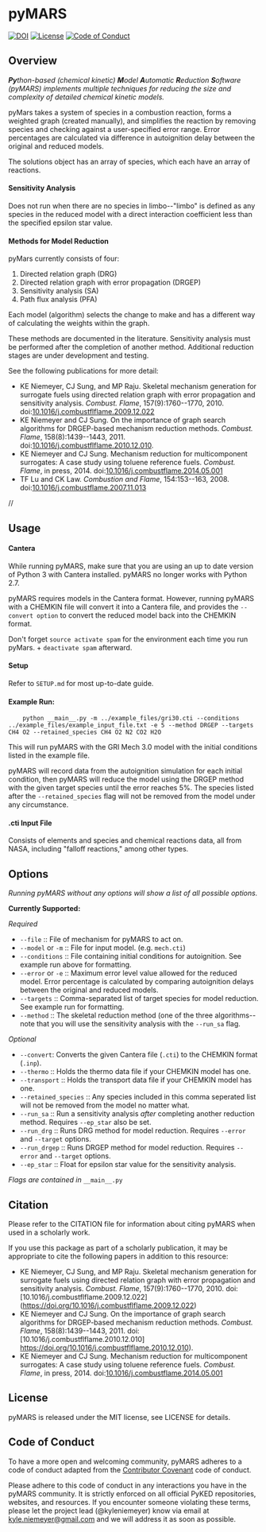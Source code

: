 # pyMARS

[![DOI](https://zenodo.org/badge/51664233.svg)](https://zenodo.org/badge/latestdoi/51664233)
[![License](https://img.shields.io/badge/license-MIT-blue.svg)](https://opensource.org/licenses/MIT)
[![Code of Conduct](https://img.shields.io/badge/code%20of%20conduct-contributor%20covenant-green.svg)](http://contributor-covenant.org/version/1/4/)

## Overview
_**Py**thon-based (chemical kinetic) **M**odel **A**utomatic **R**eduction **S**oftware (pyMARS) implements multiple techniques for reducing the size and complexity of detailed chemical kinetic models._

pyMars takes a system of species in a combustion reaction, forms a weighted graph (created manually), and simplifies the reaction by removing species and checking against a user-specified error range. Error percentages are calculated via difference in autoignition delay between the original and reduced models.

The solutions object has an array of species, which each have an array of reactions.

#### Sensitivity Analysis
Does not run when there are no species in limbo--"limbo" is defined as any species in the reduced model with a direct interaction coefficient less than the specified epsilon star value.

#### Methods for Model Reduction
pyMars currently consists of four:

 1. Directed relation graph (DRG)
 2. Directed relation graph with error propagation (DRGEP)
 3. Sensitivity analysis (SA)
 4. Path flux analysis (PFA)

Each model (algorithm) selects the change to make and has a different way of calculating the weights within the graph.

These methods are documented in the literature. Sensitivity analysis must be performed after the completion of another method. Additional reduction stages are under development and testing.

See the following publications for more detail:

 * KE Niemeyer, CJ Sung, and MP Raju. Skeletal mechanism generation for surrogate fuels using directed relation graph with error propagation and sensitivity analysis. *Combust. Flame*, 157(9):1760--1770, 2010. doi:[10.1016/j.combustflflame.2009.12.022](https://doi.org/10.1016/j.combustflflame.2009.12.022)
 * KE Niemeyer and CJ Sung. On the importance of graph search algorithms for DRGEP-based mechanism reduction methods. *Combust. Flame*, 158(8):1439--1443, 2011. doi:[10.1016/j.combustflflame.2010.12.010](https://doi.org/10.1016/j.combustflflame.2010.12.010).
 * KE Niemeyer and CJ Sung. Mechanism reduction for multicomponent surrogates: A case study using toluene reference fuels. *Combust. Flame*, in press, 2014. doi:[10.1016/j.combustflame.2014.05.001](https://doi.org/10.1016/j.combustflame.2014.05.001)
 * TF Lu and CK Law. *Combustion and Flame*, 154:153--163, 2008. doi:[10.1016/j.combustflame.2007.11.013](https://doi.org/10.1016/j.combustflame.2007.11.013)

//

## Usage


#### Cantera
While running pyMARS, make sure that you are using an up to date version of Python 3 with Cantera installed. pyMARS no longer works with Python 2.7.

pyMARS requires models in the Cantera format. However, running pyMARS with a CHEMKIN file will convert it into a Cantera file, and provides the `--convert option` to convert the reduced model back into the CHEMKIN format.

Don't forget `source activate spam` for the environment each time you run pyMars. + `deactivate spam` afterward.


#### Setup
Refer to `SETUP.md` for most up-to-date guide.


#### Example Run:

```
    python __main__.py -m ../example_files/gri30.cti --conditions ../example_files/example_input_file.txt -e 5 --method DRGEP --targets CH4 O2 --retained_species CH4 O2 N2 CO2 H2O
```

This will run pyMARS with the GRI Mech 3.0 model with the initial conditions listed in the example file. 

pyMARS will record data from the autoignition simulation for each initial condition, then pyMARS will reduce the model using the DRGEP method with the given target species until the error reaches 5%. The species listed after the `--retained_species` flag will not be removed from the model under any circumstance.

#### .cti Input File
Consists of elements and species and chemical reactions data, all from NASA, including "falloff reactions," among other types.

## Options

_Running pyMARS without any options will show a list of all possible options._
 
**Currently Supported:**

_Required_
  * `--file` :: File of mechanism for pyMARS to act on. 
  * `--model` or `-m` :: File for input model. (e.g. `mech.cti`)
  * `--conditions` :: File containing initial conditions for autoignition. See example run above for formatting.
  * `--error` or `-e` :: Maximum error level value allowed for the reduced model. Error percentage is calculated by comparing autoignition delays between the original and reduced models.
  * `--targets` :: Comma-separated list of target species for model reduction. See example run for formatting.
  * `--method` :: The skeletal reduction method (one of the three algorithms--note that you will use the sensitivity analysis with the `--run_sa` flag. 
  
_Optional_
  * `--convert`: Converts the given Cantera file (`.cti`) to the CHEMKIN format (`.inp`).
  * `--thermo` :: Holds the thermo data file if your CHEMKIN model has one.
  * `--transport` :: Holds the transport data file if your CHEMKIN model has one.
  * `--retained_species` :: Any species included in this comma seperated list will not be removed from the model no matter what.
  * `--run_sa` :: Run a sensitivity analysis _after_ completing another reduction method. Requires `--ep_star` also be set.
  * `--run_drg` :: Runs DRG method for model reduction. Requires `--error` and `--target` options.
  * `--run_drgep` :: Runs DRGEP method for model reduction. Requires `--error` and `--target` options.
  * `--ep_star` :: Float for epsilon star value for the sensitivity analysis.


_Flags are contained in_ `__main__.py`

## Citation

Please refer to the CITATION file for information about citing pyMARS when used in a scholarly work.

If you use this package as part of a scholarly publication, it may be appropriate to cite the following papers in addition to this resource:

 * KE Niemeyer, CJ Sung, and MP Raju. Skeletal mechanism generation for surrogate fuels using directed relation graph with error propagation and sensitivity analysis. *Combust. Flame*, 157(9):1760--1770, 2010. doi:[10.1016/j.combustflflame.2009.12.022]  (https://doi.org/10.1016/j.combustflflame.2009.12.022)
 * KE Niemeyer and CJ Sung. On the importance of graph search algorithms for DRGEP-based mechanism reduction methods. *Combust. Flame*, 158(8):1439--1443, 2011. doi:[10.1016/j.combustflflame.2010.12.010]  https://doi.org/10.1016/j.combustflflame.2010.12.010).
 * KE Niemeyer and CJ Sung. Mechanism reduction for multicomponent surrogates: A case study using toluene reference fuels. *Combust. Flame*, in press, 2014. doi:[10.1016/j.combustflame.2014.05.001](https://doi.org/10.1016/j.combustflame.2014.05.001)

## License

pyMARS is released under the MIT license, see LICENSE for details.

## Code of Conduct

To have a more open and welcoming community, pyMARS adheres to a code of conduct adapted from the [Contributor Covenant](http://contributor-covenant.org) code of conduct.

Please adhere to this code of conduct in any interactions you have in the pyMARS community. It is strictly enforced on all official PyKED repositories, websites, and resources. If you encounter someone violating these terms, please let the project lead (@kyleniemeyer) know via email at <kyle.niemeyer@gmail.com> and we will address it as soon as possible.
